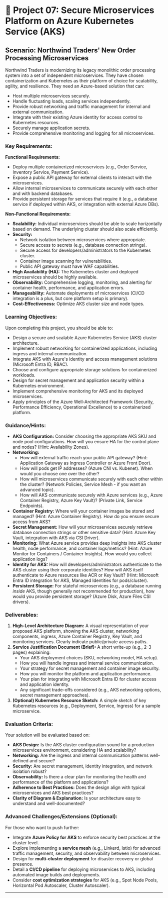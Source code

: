 # 🚀 Project 07: Secure Microservices Platform on Azure Kubernetes Service (AKS)

## Scenario: Northwind Traders' New Order Processing Microservices

Northwind Traders is modernizing its legacy monolithic order processing system into a set of independent microservices. They have chosen containerization and Kubernetes as their platform of choice for scalability, agility, and resilience. They need an Azure-based solution that can:
* Host multiple microservices securely.
* Handle fluctuating loads, scaling services independently.
* Provide robust networking and traffic management for internal and external communication.
* Integrate with their existing Azure identity for access control to Kubernetes resources.
* Securely manage application secrets.
* Provide comprehensive monitoring and logging for all microservices.

### Key Requirements:

**Functional Requirements:**
* Deploy multiple containerized microservices (e.g., Order Service, Inventory Service, Payment Service).
* Expose a public API gateway for external clients to interact with the microservices.
* Allow internal microservices to communicate securely with each other and with backend databases.
* Provide persistent storage for services that require it (e.g., a database service if deployed within AKS, or integration with external Azure DBs).

**Non-Functional Requirements:**
* **Scalability:** Individual microservices should be able to scale horizontally based on demand. The underlying cluster should also scale efficiently.
* **Security:**
    * Network isolation between microservices where appropriate.
    * Secure access to secrets (e.g., database connection strings).
    * Secure access for developers/administrators to the Kubernetes cluster.
    * Container image scanning for vulnerabilities.
    * Public API gateway must have WAF capabilities.
* **High Availability (HA):** The Kubernetes cluster and deployed microservices should be highly available.
* **Observability:** Comprehensive logging, monitoring, and alerting for container health, performance, and application errors.
* **Manageability:** Automate deployments of microservices (CI/CD integration is a plus, but core platform setup is primary).
* **Cost-Effectiveness:** Optimize AKS cluster size and node types.

### Learning Objectives:

Upon completing this project, you should be able to:

* Design a secure and scalable Azure Kubernetes Service (AKS) cluster architecture.
* Implement robust networking for containerized applications, including ingress and internal communication.
* Integrate AKS with Azure's identity and access management solutions (Microsoft Entra ID, RBAC).
* Choose and configure appropriate storage solutions for containerized workloads.
* Design for secret management and application security within a Kubernetes environment.
* Implement comprehensive monitoring for AKS and its deployed microservices.
* Apply principles of the Azure Well-Architected Framework (Security, Performance Efficiency, Operational Excellence) to a containerized platform.

### Guidance/Hints:

* **AKS Configuration:** Consider choosing the appropriate AKS SKU and node pool configurations. How will you ensure HA for the control plane and nodes? (Hint: Availability Zones).
* **Networking:**
    * How will external traffic reach your public API gateway? (Hint: Application Gateway as Ingress Controller or Azure Front Door).
    * How will pods get IP addresses? (Azure CNI vs. Kubenet). When would you choose one over the other?
    * How will microservices communicate securely with each other within the cluster? (Network Policies, Service Mesh - if you want an advanced topic).
    * How will AKS communicate securely with Azure services (e.g., Azure Container Registry, Azure Key Vault)? (Private Link, Service Endpoints).
* **Container Registry:** Where will your container images be stored and managed? (Hint: Azure Container Registry). How do you ensure secure access from AKS?
* **Secret Management:** How will your microservices securely retrieve database connection strings or other sensitive data? (Hint: Azure Key Vault, integration with AKS via CSI Driver).
* **Monitoring:** What Azure service provides deep insights into AKS cluster health, node performance, and container logs/metrics? (Hint: Azure Monitor for Containers / Container Insights). How would you collect application logs?
* **Identity for AKS:** How will developers/administrators authenticate to the AKS cluster using their corporate identities? How will AKS itself authenticate to Azure resources like ACR or Key Vault? (Hint: Microsoft Entra ID integration for AKS, Managed Identities for pods/cluster).
* **Persistent Storage:** For stateful microservices (e.g., a database running *inside* AKS, though generally not recommended for production), how would you provide persistent storage? (Azure Disk, Azure Files CSI drivers).

### Deliverables:

1.  **High-Level Architecture Diagram:** A visual representation of your proposed AKS platform, showing the AKS cluster, networking components, ingress, Azure Container Registry, Key Vault, and monitoring services. Clearly indicate public/private access paths.
2.  **Service Justification Document (Brief):** A short write-up (e.g., 2-3 pages) explaining:
    * Your AKS deployment choices (SKU, networking model, HA setup).
    * How you will handle ingress and internal service communication.
    * Your strategy for secret management and container image security.
    * How you will monitor the platform and application performance.
    * Your plan for integrating with Microsoft Entra ID for cluster access and application identity.
    * Any significant trade-offs considered (e.g., AKS networking options, secret management approaches).
3.  **(Optional) Kubernetes Resource Sketch:** A simple sketch of key Kubernetes resources (e.g., Deployment, Service, Ingress) for a sample microservice.

### Evaluation Criteria:

Your solution will be evaluated based on:

* **AKS Design:** Is the AKS cluster configuration sound for a production microservices environment, considering HA and scalability?
* **Networking:** Are the ingress and internal communication patterns well-defined and secure?
* **Security:** Are secret management, identity integration, and network isolation robust?
* **Observability:** Is there a clear plan for monitoring the health and performance of the platform and applications?
* **Adherence to Best Practices:** Does the design align with typical microservices and AKS best practices?
* **Clarity of Diagram & Explanation:** Is your architecture easy to understand and well-documented?

### Advanced Challenges/Extensions (Optional):

For those who want to push further:

* Integrate **Azure Policy for AKS** to enforce security best practices at the cluster level.
* Explore implementing a **service mesh** (e.g., Linkerd, Istio) for advanced traffic management, security, and observability between microservices.
* Design for **multi-cluster deployment** for disaster recovery or global presence.
* Detail a **CI/CD pipeline** for deploying microservices to AKS, including automated image builds and deployments.
* Consider **cost optimization strategies** for AKS (e.g., Spot Node Pools, Horizontal Pod Autoscaler, Cluster Autoscaler).

---